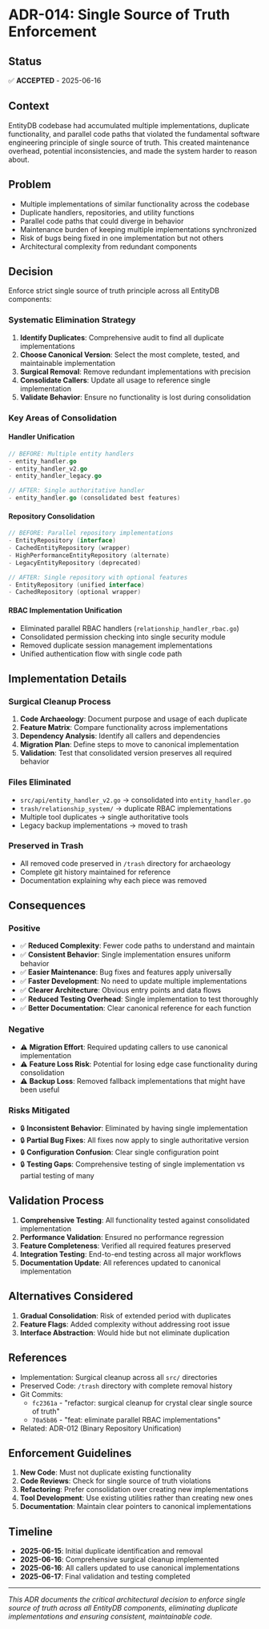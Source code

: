 # ADR-014: Single Source of Truth Enforcement

## Status
✅ **ACCEPTED** - 2025-06-16

## Context
EntityDB codebase had accumulated multiple implementations, duplicate functionality, and parallel code paths that violated the fundamental software engineering principle of single source of truth. This created maintenance overhead, potential inconsistencies, and made the system harder to reason about.

## Problem
- Multiple implementations of similar functionality across the codebase
- Duplicate handlers, repositories, and utility functions
- Parallel code paths that could diverge in behavior
- Maintenance burden of keeping multiple implementations synchronized
- Risk of bugs being fixed in one implementation but not others
- Architectural complexity from redundant components

## Decision
Enforce strict single source of truth principle across all EntityDB components:

### Systematic Elimination Strategy
1. **Identify Duplicates**: Comprehensive audit to find all duplicate implementations
2. **Choose Canonical Version**: Select the most complete, tested, and maintainable implementation
3. **Surgical Removal**: Remove redundant implementations with precision
4. **Consolidate Callers**: Update all usage to reference single implementation
5. **Validate Behavior**: Ensure no functionality is lost during consolidation

### Key Areas of Consolidation

#### Handler Unification
```go
// BEFORE: Multiple entity handlers
- entity_handler.go
- entity_handler_v2.go  
- entity_handler_legacy.go

// AFTER: Single authoritative handler
- entity_handler.go (consolidated best features)
```

#### Repository Consolidation
```go
// BEFORE: Parallel repository implementations
- EntityRepository (interface)
- CachedEntityRepository (wrapper)
- HighPerformanceEntityRepository (alternate)
- LegacyEntityRepository (deprecated)

// AFTER: Single repository with optional features
- EntityRepository (unified interface)
- CachedRepository (optional wrapper)
```

#### RBAC Implementation Unification
- Eliminated parallel RBAC handlers (`relationship_handler_rbac.go`)
- Consolidated permission checking into single security module
- Removed duplicate session management implementations
- Unified authentication flow with single code path

## Implementation Details

### Surgical Cleanup Process
1. **Code Archaeology**: Document purpose and usage of each duplicate
2. **Feature Matrix**: Compare functionality across implementations
3. **Dependency Analysis**: Identify all callers and dependencies
4. **Migration Plan**: Define steps to move to canonical implementation
5. **Validation**: Test that consolidated version preserves all required behavior

### Files Eliminated
- `src/api/entity_handler_v2.go` → consolidated into `entity_handler.go`
- `trash/relationship_system/` → duplicate RBAC implementations
- Multiple tool duplicates → single authoritative tools
- Legacy backup implementations → moved to trash

### Preserved in Trash
- All removed code preserved in `/trash` directory for archaeology
- Complete git history maintained for reference
- Documentation explaining why each piece was removed

## Consequences

### Positive
- ✅ **Reduced Complexity**: Fewer code paths to understand and maintain
- ✅ **Consistent Behavior**: Single implementation ensures uniform behavior
- ✅ **Easier Maintenance**: Bug fixes and features apply universally
- ✅ **Faster Development**: No need to update multiple implementations
- ✅ **Clearer Architecture**: Obvious entry points and data flows
- ✅ **Reduced Testing Overhead**: Single implementation to test thoroughly
- ✅ **Better Documentation**: Clear canonical reference for each function

### Negative
- ⚠️ **Migration Effort**: Required updating callers to use canonical implementation
- ⚠️ **Feature Loss Risk**: Potential for losing edge case functionality during consolidation
- ⚠️ **Backup Loss**: Removed fallback implementations that might have been useful

### Risks Mitigated
- 🔒 **Inconsistent Behavior**: Eliminated by having single implementation
- 🔒 **Partial Bug Fixes**: All fixes now apply to single authoritative version
- 🔒 **Configuration Confusion**: Clear single configuration point
- 🔒 **Testing Gaps**: Comprehensive testing of single implementation vs partial testing of many

## Validation Process
1. **Comprehensive Testing**: All functionality tested against consolidated implementation
2. **Performance Validation**: Ensured no performance regression
3. **Feature Completeness**: Verified all required features preserved
4. **Integration Testing**: End-to-end testing across all major workflows
5. **Documentation Update**: All references updated to canonical implementation

## Alternatives Considered
1. **Gradual Consolidation**: Risk of extended period with duplicates
2. **Feature Flags**: Added complexity without addressing root issue
3. **Interface Abstraction**: Would hide but not eliminate duplication

## References
- Implementation: Surgical cleanup across all `src/` directories
- Preserved Code: `/trash` directory with complete removal history
- Git Commits: 
  - `fc2361a` - "refactor: surgical cleanup for crystal clear single source of truth"
  - `70a5b86` - "feat: eliminate parallel RBAC implementations"
- Related: ADR-012 (Binary Repository Unification)

## Enforcement Guidelines
1. **New Code**: Must not duplicate existing functionality
2. **Code Reviews**: Check for single source of truth violations
3. **Refactoring**: Prefer consolidation over creating new implementations
4. **Tool Development**: Use existing utilities rather than creating new ones
5. **Documentation**: Maintain clear pointers to canonical implementations

## Timeline
- **2025-06-15**: Initial duplicate identification and removal
- **2025-06-16**: Comprehensive surgical cleanup implemented
- **2025-06-16**: All callers updated to use canonical implementations
- **2025-06-17**: Final validation and testing completed

---
*This ADR documents the critical architectural decision to enforce single source of truth across all EntityDB components, eliminating duplicate implementations and ensuring consistent, maintainable code.*